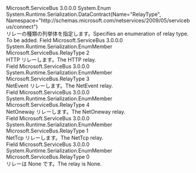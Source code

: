 <Type Name="RelayType" FullName="Microsoft.ServiceBus.RelayType">
  <TypeSignature Language="C#" Value="public enum RelayType" />
  <TypeSignature Language="ILAsm" Value=".class public auto ansi sealed RelayType extends System.Enum" />
  <TypeSignature Language="DocId" Value="T:Microsoft.ServiceBus.RelayType" />
  <TypeSignature Language="VB.NET" Value="Public Enum RelayType" />
  <TypeSignature Language="F#" Value="type RelayType = " />
  <AssemblyInfo>
    <AssemblyName>Microsoft.ServiceBus</AssemblyName>
    <AssemblyVersion>3.0.0.0</AssemblyVersion>
  </AssemblyInfo>
  <Base>
    <BaseTypeName>System.Enum</BaseTypeName>
  </Base>
  <Attributes>
    <Attribute>
      <AttributeName>System.Runtime.Serialization.DataContract(Name="RelayType", Namespace="http://schemas.microsoft.com/netservices/2009/05/servicebus/connect")</AttributeName>
    </Attribute>
  </Attributes>
  <Docs>
    <summary><span data-ttu-id="48551-101">リレーの種類の列挙体を指定します。</span><span class="sxs-lookup"><span data-stu-id="48551-101">Specifies an enumeration of relay type.</span></span></summary>
    <remarks>To be added.</remarks>
  </Docs>
  <Members>
    <Member MemberName="Http">
      <MemberSignature Language="C#" Value="Http" />
      <MemberSignature Language="ILAsm" Value=".field public static literal valuetype Microsoft.ServiceBus.RelayType Http = int32(2)" />
      <MemberSignature Language="DocId" Value="F:Microsoft.ServiceBus.RelayType.Http" />
      <MemberSignature Language="VB.NET" Value="Http" />
      <MemberSignature Language="F#" Value="Http = 2" Usage="Microsoft.ServiceBus.RelayType.Http" />
      <MemberType>Field</MemberType>
      <AssemblyInfo>
        <AssemblyName>Microsoft.ServiceBus</AssemblyName>
        <AssemblyVersion>3.0.0.0</AssemblyVersion>
      </AssemblyInfo>
      <Attributes>
        <Attribute>
          <AttributeName>System.Runtime.Serialization.EnumMember</AttributeName>
        </Attribute>
      </Attributes>
      <ReturnValue>
        <ReturnType>Microsoft.ServiceBus.RelayType</ReturnType>
      </ReturnValue>
      <MemberValue>2</MemberValue>
      <Docs>
        <summary><span data-ttu-id="48551-102">HTTP リレーします。</span><span class="sxs-lookup"><span data-stu-id="48551-102">The HTTP relay.</span></span></summary>
      </Docs>
    </Member>
    <Member MemberName="NetEvent">
      <MemberSignature Language="C#" Value="NetEvent" />
      <MemberSignature Language="ILAsm" Value=".field public static literal valuetype Microsoft.ServiceBus.RelayType NetEvent = int32(3)" />
      <MemberSignature Language="DocId" Value="F:Microsoft.ServiceBus.RelayType.NetEvent" />
      <MemberSignature Language="VB.NET" Value="NetEvent" />
      <MemberSignature Language="F#" Value="NetEvent = 3" Usage="Microsoft.ServiceBus.RelayType.NetEvent" />
      <MemberType>Field</MemberType>
      <AssemblyInfo>
        <AssemblyName>Microsoft.ServiceBus</AssemblyName>
        <AssemblyVersion>3.0.0.0</AssemblyVersion>
      </AssemblyInfo>
      <Attributes>
        <Attribute>
          <AttributeName>System.Runtime.Serialization.EnumMember</AttributeName>
        </Attribute>
      </Attributes>
      <ReturnValue>
        <ReturnType>Microsoft.ServiceBus.RelayType</ReturnType>
      </ReturnValue>
      <MemberValue>3</MemberValue>
      <Docs>
        <summary><span data-ttu-id="48551-103">NetEvent リレーします。</span><span class="sxs-lookup"><span data-stu-id="48551-103">The NetEvent relay.</span></span></summary>
      </Docs>
    </Member>
    <Member MemberName="NetOneway">
      <MemberSignature Language="C#" Value="NetOneway" />
      <MemberSignature Language="ILAsm" Value=".field public static literal valuetype Microsoft.ServiceBus.RelayType NetOneway = int32(4)" />
      <MemberSignature Language="DocId" Value="F:Microsoft.ServiceBus.RelayType.NetOneway" />
      <MemberSignature Language="VB.NET" Value="NetOneway" />
      <MemberSignature Language="F#" Value="NetOneway = 4" Usage="Microsoft.ServiceBus.RelayType.NetOneway" />
      <MemberType>Field</MemberType>
      <AssemblyInfo>
        <AssemblyName>Microsoft.ServiceBus</AssemblyName>
        <AssemblyVersion>3.0.0.0</AssemblyVersion>
      </AssemblyInfo>
      <Attributes>
        <Attribute>
          <AttributeName>System.Runtime.Serialization.EnumMember</AttributeName>
        </Attribute>
      </Attributes>
      <ReturnValue>
        <ReturnType>Microsoft.ServiceBus.RelayType</ReturnType>
      </ReturnValue>
      <MemberValue>4</MemberValue>
      <Docs>
        <summary><span data-ttu-id="48551-104">NetOneway リレーします。</span><span class="sxs-lookup"><span data-stu-id="48551-104">The NetOneway relay.</span></span></summary>
      </Docs>
    </Member>
    <Member MemberName="NetTcp">
      <MemberSignature Language="C#" Value="NetTcp" />
      <MemberSignature Language="ILAsm" Value=".field public static literal valuetype Microsoft.ServiceBus.RelayType NetTcp = int32(1)" />
      <MemberSignature Language="DocId" Value="F:Microsoft.ServiceBus.RelayType.NetTcp" />
      <MemberSignature Language="VB.NET" Value="NetTcp" />
      <MemberSignature Language="F#" Value="NetTcp = 1" Usage="Microsoft.ServiceBus.RelayType.NetTcp" />
      <MemberType>Field</MemberType>
      <AssemblyInfo>
        <AssemblyName>Microsoft.ServiceBus</AssemblyName>
        <AssemblyVersion>3.0.0.0</AssemblyVersion>
      </AssemblyInfo>
      <Attributes>
        <Attribute>
          <AttributeName>System.Runtime.Serialization.EnumMember</AttributeName>
        </Attribute>
      </Attributes>
      <ReturnValue>
        <ReturnType>Microsoft.ServiceBus.RelayType</ReturnType>
      </ReturnValue>
      <MemberValue>1</MemberValue>
      <Docs>
        <summary><span data-ttu-id="48551-105">NetTcp リレーします。</span><span class="sxs-lookup"><span data-stu-id="48551-105">The NetTcp relay.</span></span></summary>
      </Docs>
    </Member>
    <Member MemberName="None">
      <MemberSignature Language="C#" Value="None" />
      <MemberSignature Language="ILAsm" Value=".field public static literal valuetype Microsoft.ServiceBus.RelayType None = int32(0)" />
      <MemberSignature Language="DocId" Value="F:Microsoft.ServiceBus.RelayType.None" />
      <MemberSignature Language="VB.NET" Value="None" />
      <MemberSignature Language="F#" Value="None = 0" Usage="Microsoft.ServiceBus.RelayType.None" />
      <MemberType>Field</MemberType>
      <AssemblyInfo>
        <AssemblyName>Microsoft.ServiceBus</AssemblyName>
        <AssemblyVersion>3.0.0.0</AssemblyVersion>
      </AssemblyInfo>
      <Attributes>
        <Attribute>
          <AttributeName>System.Runtime.Serialization.EnumMember</AttributeName>
        </Attribute>
      </Attributes>
      <ReturnValue>
        <ReturnType>Microsoft.ServiceBus.RelayType</ReturnType>
      </ReturnValue>
      <MemberValue>0</MemberValue>
      <Docs>
        <summary><span data-ttu-id="48551-106">リレーは None です。</span><span class="sxs-lookup"><span data-stu-id="48551-106">The relay is None.</span></span></summary>
      </Docs>
    </Member>
  </Members>
</Type>
